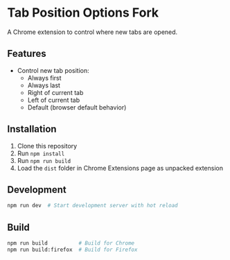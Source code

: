 # Tab Position Options Fork

A Chrome extension to control where new tabs are opened.

## Features

- Control new tab position:
  - Always first
  - Always last
  - Right of current tab
  - Left of current tab
  - Default (browser default behavior)

## Installation

1. Clone this repository
2. Run `npm install`
3. Run `npm run build`
4. Load the `dist` folder in Chrome Extensions page as unpacked extension

## Development

```bash
npm run dev  # Start development server with hot reload
```

## Build

```bash
npm run build          # Build for Chrome
npm run build:firefox  # Build for Firefox
```